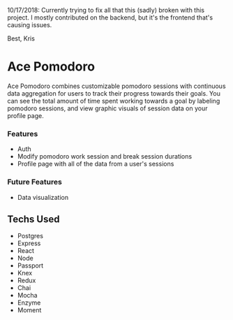 10/17/2018: Currently trying to fix all that this (sadly) broken with this project. I mostly contributed on the backend, but it's the frontend that's causing issues.

Best,
Kris

# Ace Pomodoro

Ace Pomodoro combines customizable pomodoro sessions with continuous data aggregation for users to track their progress towards their goals. You can see the total amount of time spent working towards a goal by labeling pomodoro sessions, and view graphic visuals of session data on your profile page.

### Features
* Auth
* Modify pomodoro work session and break session durations
* Profile page with all of the data from a user's sessions

### Future Features
* Data visualization

## Techs Used
* Postgres
* Express
* React
* Node
* Passport
* Knex
* Redux
* Chai
* Mocha
* Enzyme
* Moment